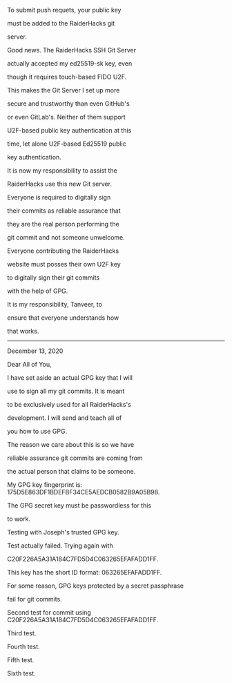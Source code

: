 To submit push requets, your public key

must be added to the RaiderHacks git

server.

Good news. The RaiderHacks SSH Git Server

actually accepted my ed25519-sk key, even

though it requires touch-based FIDO U2F.

This makes the Git Server I set up more

secure and trustworthy than even GitHub's

or even GitLab's. Neither of them support

U2F-based public key authentication at this

time, let alone U2F-based Ed25519 public

key authentication.


It is now my responsibility to assist the

RaiderHacks use this new Git server.

Everyone is required to digitally sign

their commits as reliable assurance that

they are the real person performing the 

git commit and not someone unwelcome.

Everyone contributing the RaiderHacks

website must posses their own U2F key

to digitally sign their git commits

with the help of GPG.

It is my responsibility, Tanveer, to

ensure that everyone understands how

that works.

----------------------------------------------

December 13, 2020

Dear All of You,

I have set aside an actual GPG key that I will

use to sign all my git commits. It is meant

to be exclusively used for all RaiderHacks's

development. I will send and teach all of

you how to use GPG.

The reason we care about this is so we have

reliable assurance git commits are coming from

the actual person that claims to be someone.

My GPG key fingerprint is: 175D5E863DF1BDEFBF34CE5AEDCB0582B9A05B98.

The GPG secret key must be passwordless for this

to work.

Testing with Joseph's trusted GPG key.

Test actually failed. Trying again with

C20F226A5A31A184C7FD5D4C063265EFAFADD1FF.

This key has the short ID format: 063265EFAFADD1FF.

For some reason, GPG keys protected by a secret passphrase

fail for git commits.

Second test for commit using C20F226A5A31A184C7FD5D4C063265EFAFADD1FF.

Third test.

Fourth test.

Fifth test.

Sixth test.
